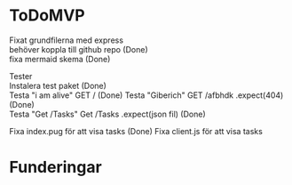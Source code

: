 # ToDoMVP
Fixat grundfilerna med express  
behöver koppla till github repo (Done)  
fixa mermaid skema (Done)  


Tester  
Instalera test paket (Done)  
Testa "i am alive" GET / (Done) 
Testa "Giberich" GET /afbhdk .expect(404) (Done)  
Testa "Get /Tasks" Get /Tasks  .expect(json fil) (Done)

Fixa index.pug för att visa tasks (Done)
Fixa client.js för att visa tasks


# Funderingar
